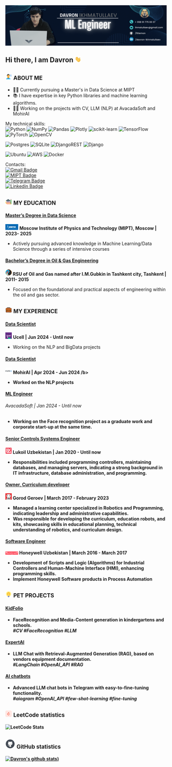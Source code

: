 

<img src='./static/header.gif'>



## Hi there, I am Davron <img src='./static/Hi.gif' style='width: 20px;'>

<img src='./static/aboutme.png' style='width: 20px;'> <span style='font-size: 17px;'>**ABOUT ME**</span>
---
- 👨‍🏫 Currently pursuing a Master's in Data Science at MIPT
- 📚 I have expertise in key Python libraries and machine learning algorithms. 
- 👨‍💻 Working on the projects with CV, LLM (NLP) at AvacadaSoft and MohirAI
  

My technical skills:
<br>
![Python](https://img.shields.io/badge/python-3670A0?style=for-the-badge&logo=python&logoColor=ffdd54)
![NumPy](https://img.shields.io/badge/numpy-%23013243.svg?style=for-the-badge&logo=numpy&logoColor=white)
![Pandas](https://img.shields.io/badge/pandas-%23150458.svg?style=for-the-badge&logo=pandas&logoColor=white)
![Plotly](https://img.shields.io/badge/Plotly-%233F4F75.svg?style=for-the-badge&logo=plotly&logoColor=white)
![scikit-learn](https://img.shields.io/badge/scikit--learn-%23F7931E.svg?style=for-the-badge&logo=scikit-learn&logoColor=white)
![TensorFlow](https://img.shields.io/badge/TensorFlow-%23FF6F00.svg?style=for-the-badge&logo=TensorFlow&logoColor=white)
![PyTorch](https://img.shields.io/badge/PyTorch-%23EE4C2C.svg?style=for-the-badge&logo=PyTorch&logoColor=white)
![OpenCV](https://img.shields.io/badge/opencv-%23white.svg?style=for-the-badge&logo=opencv&logoColor=white)

![Postgres](https://img.shields.io/badge/postgres-%23316192.svg?style=for-the-badge&logo=postgresql&logoColor=white)
![SQLite](https://img.shields.io/badge/sqlite-%2307405e.svg?style=for-the-badge&logo=sqlite&logoColor=white)
![DjangoREST](https://img.shields.io/badge/DJANGO-REST-ff1709?style=for-the-badge&logo=django&logoColor=white&color=ff1709&labelColor=gray)
![Django](https://img.shields.io/badge/django-%23092E20.svg?style=for-the-badge&logo=django&logoColor=white)


![Ubuntu](https://img.shields.io/badge/Ubuntu-E95420?style=for-the-badge&logo=ubuntu&logoColor=white)
![AWS](https://img.shields.io/badge/AWS-%23FF9900.svg?style=for-the-badge&logo=amazon-aws&logoColor=white)
![Docker](https://img.shields.io/badge/docker-%230db7ed.svg?style=for-the-badge&logo=docker&logoColor=white)





Contacts: 
<br>
[![Gmail Badge](https://img.shields.io/badge/-ihmatullaev@gmail.com-c14438?style=flat-square&logo=Gmail&logoColor=white&link=mailto:ihmatullaev@gmail.com)](mailto:ihmatullaev@gmail.com)
<br>
[![MIPT Badge](https://img.shields.io/badge/-ikhmatullaev.dm@phystech.edu-c14438?style=social&logo=Mail.ru&logoColor=blue&link=mailto:ikhmatullaev.dm@phystech.edu)](mailto:ikhmatullaev.dm@phystech.edu)<br>
[![Telegram Badge](https://img.shields.io/badge/-ihmatullaev-blue?style=flat-square&logo=Telegram&logoColor=white&link=https://www.t.me/ihmatullaev/)](https://www.t.me/ihmatullaev/)<br>
[![Linkedin Badge](https://img.shields.io/badge/-davron_ikhmatullaev-blue?style=flat-square&logo=Linkedin&logoColor=white&link=https://www.linkedin.com/in/davron-ikhmatullaev/)](https://www.linkedin.com/in/davron-ikhmatullaev/)

<img src='./static/education.png' style='width: 20px;'> <span style='font-size: 17px;'>**MY EDUCATION**</span>
---
#### <u>Master’s Degree in Data Science</u>
<a href='https://mipt.ru/'><img src='./static/mipt-icon.png' style='width: 40px;'></a> <b> Moscow Institute of Physics and Technology (MIPT), Moscow | 2023- 2025</b>

- Actively pursuing advanced knowledge in Machine Learning/Data Science through a series of intensive courses

#### <u>Bachelor’s Degree in Oil & Gas Engineering</u>
<a href='https://gubkin.uz/'><img src='./static/gubkin.png' style='width: 20px;'></a><b> RSU of Oil and Gas named after I.M.Gubkin in Tashkent city, Tashkent | 2011- 2015</b>

- Focused on the foundational and practical aspects of engineering within the oil and gas sector.


<img src='./static/experience.png' style='width: 20px;'> <span style='font-size: 17px;'>**MY EXPERIENCE**</span>
---
#### <u>Data Scientist</u>

<a href='https://mohir.ai/'><img src='./static/ucell.jpg' style='width: 20px;'></a> <b> Ucell | Jun 2024 - Until now</b>
- Working on the NLP and BigData projects
  
#### <u>Data Scientist</u>

<a href='https://mohir.ai/'><img src='./static/mohirai.jpg' style='width: 20px;'></a> <b> MohirAI | Apr 2024 - Jun 2024 /b>
- Worked on the NLP projects

#### <u>ML Engineer</u>

###### AvacadaSoft | Jan 2024 - Until now
- Working on the Face recognition project as a graduate work and corporate start-up at the same time.

#### <u>Senior Controls Systems Engineer</u>

<a href='https://lukoil-international.uz/'><img src='./static/lukoil.png' style='width: 20px;'></a> <b> Lukoil Uzbekistan | Jan 2020 - Until now</b>
- Responsibilities included programming controllers, maintaining databases, and managing servers, indicating a strong background in IT infrastructure, database administration, and programming.

#### <u>Owner, Curriculum developer</u>
<a href='https://t.me/gorodgeroew/'><img src='./static/gg.jpg' style='width: 20px;'></a><b> Gorod Geroev | March 2017 - February 2023</b>
- Managed a learning center specialized in Robotics and Programming, indicating leadership and administrative capabilities.
- Was responsible for developing the curriculum, education robots, and kits, showcasing skills in educational planning, technical understanding of robotics, and curriculum design.

#### <u>Software Engineer</u>

<a href='https://himavtomatika.uz/'><img src='./static/honeywell.png' style='width: 40px;'></a> <b>Honeywell Uzbekistan | March 2016 - March 2017</b>
- Development of Scripts and Logic (Algorithms) for Industrial Controllers and Human-Machine Interface (HMI), enhancing programming skills.
- Implement Honeywell Software products in Process Automation


<img src='./static/petprojects.png' style='width: 20px;'> <span style='font-size: 17px;'>**PET PROJECTS**</span>
---
#### <u>KidFolio</u>

- FaceRecognition and Media-Content generation in kindergartens and schools.
<br><i>#CV </i> <i>#FaceRecognition </i> <i>#LLM </i> 

#### <u>ExpertAI</u>

- LLM Chat with Retrieval-Augmented Generation (RAG), based on vendors equipment documentation.
<br><i>#LangChain </i> <i>#OpenAI_API</i> <i>#RAG </i>

#### <u>AI chatbots</u>

- Advanced LLM chat bots in Telegram with easy-to-fine-tuning functionality.
<br><i>#aiogram </i> <i>#OpenAI_API </i> <i>#few-shot-learning </i> <i>#fine-tuning </i>


<img src='./static/leetcode.png' style='width: 20px;'> <span style='font-size: 17px;'>**LeetCode statistics**</span>
---
![LeetCode Stats](https://leetcard.jacoblin.cool/FitLemon?theme=dark&font=Syne%20Mono&ext=activity)

<img src='./static/github.png' style='width: 30px;'> <span style='font-size: 17px;'>**GitHub statistics**</span>
---
[![Davron's github stats](https://github-readme-stats.vercel.app/api?username=fitlemon&show_icons=true&theme=dark))](https://github.com/fitlemon/github-readme-stats)
